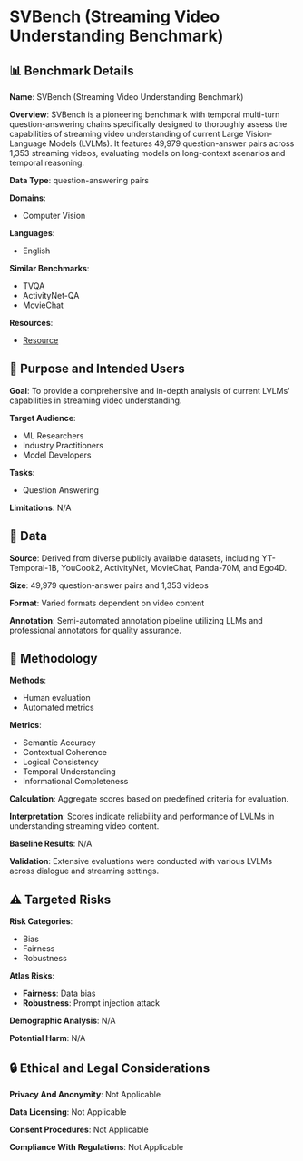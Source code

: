 # SVBench (Streaming Video Understanding Benchmark)

## 📊 Benchmark Details

**Name**: SVBench (Streaming Video Understanding Benchmark)

**Overview**: SVBench is a pioneering benchmark with temporal multi-turn question-answering chains specifically designed to thoroughly assess the capabilities of streaming video understanding of current Large Vision-Language Models (LVLMs). It features 49,979 question-answer pairs across 1,353 streaming videos, evaluating models on long-context scenarios and temporal reasoning.

**Data Type**: question-answering pairs

**Domains**:
- Computer Vision

**Languages**:
- English

**Similar Benchmarks**:
- TVQA
- ActivityNet-QA
- MovieChat

**Resources**:
- [Resource](https://yzy-bupt.github.io/SVBench)

## 🎯 Purpose and Intended Users

**Goal**: To provide a comprehensive and in-depth analysis of current LVLMs' capabilities in streaming video understanding.

**Target Audience**:
- ML Researchers
- Industry Practitioners
- Model Developers

**Tasks**:
- Question Answering

**Limitations**: N/A

## 💾 Data

**Source**: Derived from diverse publicly available datasets, including YT-Temporal-1B, YouCook2, ActivityNet, MovieChat, Panda-70M, and Ego4D.

**Size**: 49,979 question-answer pairs and 1,353 videos

**Format**: Varied formats dependent on video content

**Annotation**: Semi-automated annotation pipeline utilizing LLMs and professional annotators for quality assurance.

## 🔬 Methodology

**Methods**:
- Human evaluation
- Automated metrics

**Metrics**:
- Semantic Accuracy
- Contextual Coherence
- Logical Consistency
- Temporal Understanding
- Informational Completeness

**Calculation**: Aggregate scores based on predefined criteria for evaluation.

**Interpretation**: Scores indicate reliability and performance of LVLMs in understanding streaming video content.

**Baseline Results**: N/A

**Validation**: Extensive evaluations were conducted with various LVLMs across dialogue and streaming settings.

## ⚠️ Targeted Risks

**Risk Categories**:
- Bias
- Fairness
- Robustness

**Atlas Risks**:
- **Fairness**: Data bias
- **Robustness**: Prompt injection attack

**Demographic Analysis**: N/A

**Potential Harm**: N/A

## 🔒 Ethical and Legal Considerations

**Privacy And Anonymity**: Not Applicable

**Data Licensing**: Not Applicable

**Consent Procedures**: Not Applicable

**Compliance With Regulations**: Not Applicable
